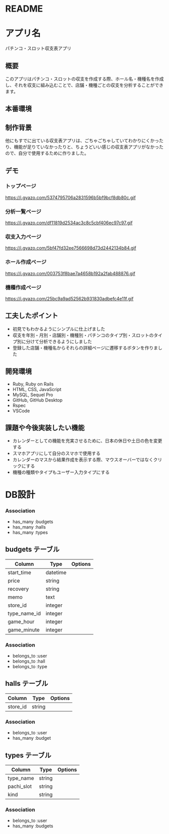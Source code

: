 # README

# アプリ名

パチンコ・スロット収支表アプリ

## 概要

このアプリはパチンコ・スロットの収支を作成する際、ホール名・機種名を作成し、それを収支に組み込むことで、店舗・機種ごとの収支を分析することができます。

## 本番環境



## 制作背景

他にもすでに出ている収支表アプリは、ごちゃごちゃしていてわかりにくかったり、機能が足りていなかったりと、ちょうどいい感じの収支表アプリがなかったので、自分で使用するために作りました。

## デモ

### トップページ
https://i.gyazo.com/5374795706a2831596b5bf9bcf8db80c.gif

### 分析一覧ページ
https://i.gyazo.com/df11819d2534ac3c8c5cbf406ec97c97.gif

### 収支入力ページ
https://i.gyazo.com/5bf47fd32ee7566698d73d2442134b84.gif

### ホール作成ページ
https://i.gyazo.com/003753f8bae7a4658b192a2fab488876.gif

### 機種作成ページ
https://i.gyazo.com/25bc9a9ad52562b931830adbefc4e11f.gif



## 工夫したポイント

- 初見でもわかるようにシンプルに仕上げました
- 収支を年別・月別・店舗別・機種別・パチンコのタイプ別・スロットのタイプ別に分けて分析できるようにしました
- 登録した店舗・機種名からそれらの詳細ページに遷移するボタンを作りました

## 開発環境

- Ruby, Ruby on Rails
- HTML, CSS, JavaScript
- MySQL, Sequel Pro
- GitHub, GitHub Desktop
- Rspec
- VSCode

## 課題や今後実装したい機能

- カレンダーとしての機能を充実させるために、日本の休日や土日の色を変更する
- スマホアプリにして自分のスマホで使用する
- カレンダーのマスから結果作成を表示する際、マウスオーバーではなくクリックにする
- 機種の種類やタイプもユーザー入力タイプにする

# DB設計

### Association
- has_many :budgets
- has_many :halls
- has_many :types

## budgets テーブル

| Column      | Type     | Options     |
| ----------- | -------- | ----------- |
| start_time  | datetime |             |
| price       | string   |             |
| recovery    | string   |             |
| memo        | text     |             |
| store_id    | integer  |             |
| type_name_id| integer  |             |
| game_hour   | integer  |             |
| game_minute | integer  |             |

### Association
- belongs_to :user
- belongs_to :hall
- belongs_to :type

## halls テーブル

| Column       | Type       | Options    |
| ------------ | ---------- | ---------- |
| store_id     | string     |            |

### Association
- belongs_to :user
- has_many :budget

## types テーブル

| Column       | Type       | Options   |
| ------------ | ---------- | --------- |
| type_name    | string     |           |
| pachi_slot   | string     |           |
| kind         | string     |           |

### Association
- belongs_to :user
- has_many :budgets
